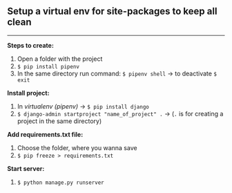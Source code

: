 ## Setup a virtual env for site-packages to keep all clean
---
__Steps to create:__
1. Open a folder with the project
2. `$ pip install pipenv`
3. In the same directory run command: `$ pipenv shell` -> to deactivate `$ exit`

__Install project:__
1. In *virtualenv* *(pipenv)* -> `$ pip install django`
2. `$ django-admin startproject "name_of_project" .` -> (`.` is for creating a project in the same directory)

__Add requirements.txt file:__
1. Choose the folder, where you wanna save
2. `$ pip freeze > requirements.txt`

__Start server:__
1. `$ python manage.py runserver`